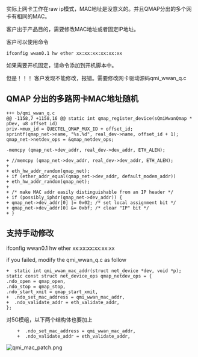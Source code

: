 实际上网卡工作在raw ip模式，MAC地址是没意义的。并且QMAP分出的多个网卡有相同的MAC。

客户出于产品目的，需要修改MAC地址或者固定IP地址。

客户可以使用命令

	ifconfig wwan0.1 hw ether xx:xx:xx:xx:xx:xx
	
如果需要开机固定，请命令添加到开机脚本中。

但是！！！
客户发现不能修改，报错。需要修改网卡驱动源码qmi_wwan_q.c

## QMAP 分出的多路网卡MAC地址随机

	
	+++ b/qmi_wwan_q.c
	@@ -1158,7 +1158,16 @@ static int qmap_register_device(sQmiWwanQmap * pDev, u8 offset_id)
	priv->mux_id = QUECTEL_QMAP_MUX_ID + offset_id;
	sprintf(qmap_net->name, "%s.%d", real_dev->name, offset_id + 1);
	qmap_net->netdev_ops = &qmap_netdev_ops;

	-memcpy (qmap_net->dev_addr, real_dev->dev_addr, ETH_ALEN);
	
	+ //memcpy (qmap_net->dev_addr, real_dev->dev_addr, ETH_ALEN);
	+ 
	+ eth_hw_addr_random(qmap_net);
	+ if (ether_addr_equal(qmap_net->dev_addr, default_modem_addr))
	+ eth_hw_addr_random(qmap_net);
	+
	+ /* make MAC addr easily distinguishable from an IP header */
	+ if (possibly_iphdr(qmap_net->dev_addr)) {
	+ qmap_net->dev_addr[0] |= 0x02; /* set local assignment bit */
	+ qmap_net->dev_addr[0] &= 0xbf; /* clear "IP" bit */
	+ }


## 支持手动修改

  ifconfig wwan0.1 hw ether xx:xx:xx:xx:xx:xx

if you failed, modify the qmi_wwan_q.c as follow

	+  static int qmi_wwan_mac_addr(struct net_device *dev, void *p);
	static const struct net_device_ops qmap_netdev_ops = {
	.ndo_open = qmap_open,
	.ndo_stop = qmap_stop,
	.ndo_start_xmit = qmap_start_xmit,
	+  .ndo_set_mac_address = qmi_wwan_mac_addr,
	+  .ndo_validate_addr = eth_validate_addr,
	};

对5G模组，以下两个结构体也要加上

		+  .ndo_set_mac_address = qmi_wwan_mac_addr,
		+  .ndo_validate_addr = eth_validate_addr,

![qmi_mac_patch.png](https://i.loli.net/2020/10/09/gatmWdB7jCZMeGI.png)

